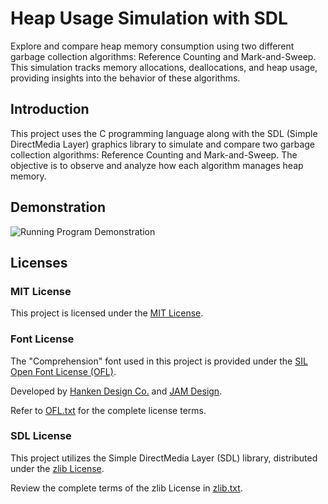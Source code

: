 # Heap Usage Simulation with SDL

Explore and compare heap memory consumption using two different garbage collection algorithms: Reference Counting and Mark-and-Sweep. This simulation tracks memory allocations, deallocations, and heap usage, providing insights into the behavior of these algorithms.

## Introduction

This project uses the C programming language along with the SDL (Simple DirectMedia Layer) graphics library to simulate and compare two garbage collection algorithms: Reference Counting and Mark-and-Sweep. The objective is to observe and analyze how each algorithm manages heap memory.

## Demonstration

![Running Program Demonstration](exemple/demonstration.gif)

## Licenses

### MIT License

This project is licensed under the [MIT License](LICENSE).

### Font License

The "Comprehension" font used in this project is provided under the [SIL Open Font License (OFL)](OFL.txt).

Developed by [Hanken Design Co.](http://hanken.co) and [JAM Design](http://wearejam.co).

Refer to [OFL.txt](OFL.txt) for the complete license terms.

### SDL License

This project utilizes the Simple DirectMedia Layer (SDL) library, distributed under the [zlib License](zlib.txt).

Review the complete terms of the zlib License in [zlib.txt](zlib.txt).

